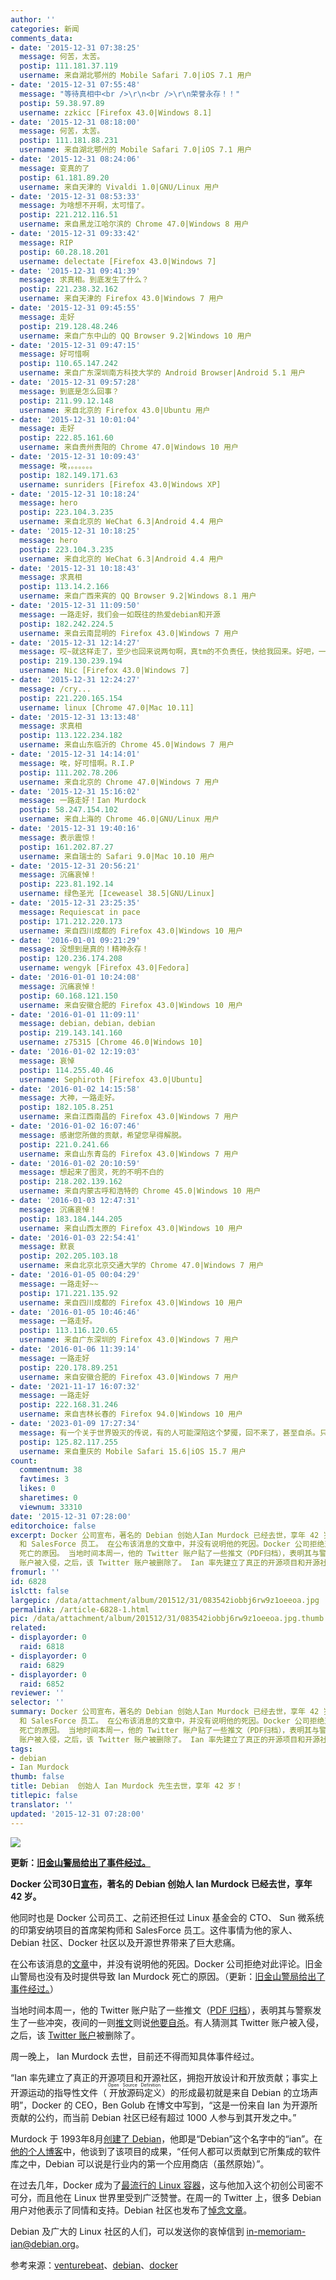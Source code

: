 ```yaml
---
author: ''
categories: 新闻
comments_data:
- date: '2015-12-31 07:38:25'
  message: 何苦，太苦。
  postip: 111.181.37.119
  username: 来自湖北鄂州的 Mobile Safari 7.0|iOS 7.1 用户
- date: '2015-12-31 07:55:48'
  message: "等待真相中<br />\r\n<br />\r\n荣誉永存！！"
  postip: 59.38.97.89
  username: zzkicc [Firefox 43.0|Windows 8.1]
- date: '2015-12-31 08:18:00'
  message: 何苦，太苦。
  postip: 111.181.88.231
  username: 来自湖北鄂州的 Mobile Safari 7.0|iOS 7.1 用户
- date: '2015-12-31 08:24:06'
  message: 变真的了
  postip: 61.181.89.20
  username: 来自天津的 Vivaldi 1.0|GNU/Linux 用户
- date: '2015-12-31 08:53:33'
  message: 为啥想不开啊，太可惜了。
  postip: 221.212.116.51
  username: 来自黑龙江哈尔滨的 Chrome 47.0|Windows 8 用户
- date: '2015-12-31 09:33:42'
  message: RIP
  postip: 60.28.18.201
  username: delectate [Firefox 43.0|Windows 7]
- date: '2015-12-31 09:41:39'
  message: 求真相。到底发生了什么？
  postip: 221.238.32.162
  username: 来自天津的 Firefox 43.0|Windows 7 用户
- date: '2015-12-31 09:45:55'
  message: 走好
  postip: 219.128.48.246
  username: 来自广东中山的 QQ Browser 9.2|Windows 10 用户
- date: '2015-12-31 09:47:15'
  message: 好可惜啊
  postip: 110.65.147.242
  username: 来自广东深圳南方科技大学的 Android Browser|Android 5.1 用户
- date: '2015-12-31 09:57:28'
  message: 到底是怎么回事？
  postip: 211.99.12.148
  username: 来自北京的 Firefox 43.0|Ubuntu 用户
- date: '2015-12-31 10:01:04'
  message: 走好
  postip: 222.85.161.60
  username: 来自贵州贵阳的 Chrome 47.0|Windows 10 用户
- date: '2015-12-31 10:09:43'
  message: 唉，。。。。。。
  postip: 182.149.171.63
  username: sunriders [Firefox 43.0|Windows XP]
- date: '2015-12-31 10:18:24'
  message: hero
  postip: 223.104.3.235
  username: 来自北京的 WeChat 6.3|Android 4.4 用户
- date: '2015-12-31 10:18:25'
  message: hero
  postip: 223.104.3.235
  username: 来自北京的 WeChat 6.3|Android 4.4 用户
- date: '2015-12-31 10:18:43'
  message: 求真相
  postip: 113.14.2.166
  username: 来自广西来宾的 QQ Browser 9.2|Windows 8.1 用户
- date: '2015-12-31 11:09:50'
  message: 一路走好，我们会一如既往的热爱debian和开源
  postip: 182.242.224.5
  username: 来自云南昆明的 Firefox 43.0|Windows 7 用户
- date: '2015-12-31 12:14:27'
  message: 哎~就这样走了，至少也回来说两句啊，真tm的不负责任，快给我回来。好吧，一路走好，真可惜啊~~~~
  postip: 219.130.239.194
  username: Nic [Firefox 43.0|Windows 7]
- date: '2015-12-31 12:24:27'
  message: /cry...
  postip: 221.220.165.154
  username: linux [Chrome 47.0|Mac 10.11]
- date: '2015-12-31 13:13:48'
  message: 求真相
  postip: 113.122.234.182
  username: 来自山东临沂的 Chrome 45.0|Windows 7 用户
- date: '2015-12-31 14:14:01'
  message: 唉，好可惜啊。R.I.P
  postip: 111.202.78.206
  username: 来自北京的 Chrome 47.0|Windows 7 用户
- date: '2015-12-31 15:16:02'
  message: 一路走好！Ian Murdock
  postip: 58.247.154.102
  username: 来自上海的 Chrome 46.0|GNU/Linux 用户
- date: '2015-12-31 19:40:16'
  message: 表示震惊！
  postip: 161.202.87.27
  username: 来自瑞士的 Safari 9.0|Mac 10.10 用户
- date: '2015-12-31 20:56:21'
  message: 沉痛哀悼！
  postip: 223.81.192.14
  username: 绿色圣光 [Iceweasel 38.5|GNU/Linux]
- date: '2015-12-31 23:25:35'
  message: Requiescat in pace
  postip: 171.212.220.173
  username: 来自四川成都的 Firefox 43.0|Windows 10 用户
- date: '2016-01-01 09:21:29'
  message: 没想到是真的！精神永存！
  postip: 120.236.174.208
  username: wengyk [Firefox 43.0|Fedora]
- date: '2016-01-01 10:24:08'
  message: 沉痛哀悼！
  postip: 60.168.121.150
  username: 来自安徽合肥的 Firefox 43.0|Windows 10 用户
- date: '2016-01-01 11:09:11'
  message: debian，debian，debian
  postip: 219.143.141.160
  username: z75315 [Chrome 46.0|Windows 10]
- date: '2016-01-02 12:19:03'
  message: 哀悼
  postip: 114.255.40.46
  username: Sephiroth [Firefox 43.0|Ubuntu]
- date: '2016-01-02 14:15:58'
  message: 大神，一路走好。
  postip: 182.105.8.251
  username: 来自江西南昌的 Firefox 43.0|Windows 7 用户
- date: '2016-01-02 16:07:46'
  message: 感谢您所做的贡献，希望您早得解脱。
  postip: 221.0.241.66
  username: 来自山东青岛的 Firefox 43.0|Windows 7 用户
- date: '2016-01-02 20:10:59'
  message: 想起来了图灵，死的不明不白的
  postip: 218.202.139.162
  username: 来自内蒙古呼和浩特的 Chrome 45.0|Windows 10 用户
- date: '2016-01-03 12:47:31'
  message: 沉痛哀悼！
  postip: 183.184.144.205
  username: 来自山西太原的 Firefox 43.0|Windows 10 用户
- date: '2016-01-03 22:54:41'
  message: 默哀
  postip: 202.205.103.18
  username: 来自北京北京交通大学的 Chrome 47.0|Windows 7 用户
- date: '2016-01-05 00:04:29'
  message: 一路走好~~
  postip: 171.221.135.92
  username: 来自四川成都的 Firefox 43.0|Windows 10 用户
- date: '2016-01-05 10:46:46'
  message: 一路走好。
  postip: 113.116.120.65
  username: 来自广东深圳的 Firefox 43.0|Windows 7 用户
- date: '2016-01-06 11:39:14'
  message: 一路走好
  postip: 220.178.89.251
  username: 来自安徽合肥的 Firefox 43.0|Windows 7 用户
- date: '2021-11-17 16:07:32'
  message: 一路走好
  postip: 222.168.31.246
  username: 来自吉林长春的 Firefox 94.0|Windows 10 用户
- date: '2023-01-09 17:27:34'
  message: 有一个关于世界毁灭的传说，有的人可能深陷这个梦魇，回不来了，甚至自杀。只有逐步完善生态系统，能拯救自己！
  postip: 125.82.117.255
  username: 来自重庆的 Mobile Safari 15.6|iOS 15.7 用户
count:
  commentnum: 38
  favtimes: 3
  likes: 0
  sharetimes: 0
  viewnum: 33310
date: '2015-12-31 07:28:00'
editorchoice: false
excerpt: Docker 公司宣布，著名的 Debian 创始人Ian Murdock 已经去世，享年 42 岁。他同时也是 Docker 公司员工、前 Sun
  和 SalesForce 员工。 在公布该消息的文章中，并没有说明他的死因。Docker 公司拒绝对此评论。旧金山警局也没有及时提供导致Ian Murdock
  死亡的原因。 当地时间本周一，他的 Twitter 账户贴了一些推文（PDF归档），表明其与警察发生了一些冲突，夜间的一则推文则说他要自杀。有人猜测其 Twitter
  账户被入侵，之后，该 Twitter 账户被删除了。 Ian 率先建立了真正的开源项目和开源社区，拥抱开放设计和开放贡献；事实上开源运
fromurl: ''
id: 6828
islctt: false
largepic: /data/attachment/album/201512/31/083542iobbj6rw9z1oeeoa.jpg
permalink: /article-6828-1.html
pic: /data/attachment/album/201512/31/083542iobbj6rw9z1oeeoa.jpg.thumb.jpg
related:
- displayorder: 0
  raid: 6818
- displayorder: 0
  raid: 6829
- displayorder: 0
  raid: 6852
reviewer: ''
selector: ''
summary: Docker 公司宣布，著名的 Debian 创始人Ian Murdock 已经去世，享年 42 岁。他同时也是 Docker 公司员工、前 Sun
  和 SalesForce 员工。 在公布该消息的文章中，并没有说明他的死因。Docker 公司拒绝对此评论。旧金山警局也没有及时提供导致Ian Murdock
  死亡的原因。 当地时间本周一，他的 Twitter 账户贴了一些推文（PDF归档），表明其与警察发生了一些冲突，夜间的一则推文则说他要自杀。有人猜测其 Twitter
  账户被入侵，之后，该 Twitter 账户被删除了。 Ian 率先建立了真正的开源项目和开源社区，拥抱开放设计和开放贡献；事实上开源运
tags:
- debian
- Ian Murdock
thumb: false
title: Debian  创始人 Ian Murdock 先生去世，享年 42 岁！
titlepic: false
translator: ''
updated: '2015-12-31 07:28:00'
---
```


![](/data/attachment/album/201512/31/083542iobbj6rw9z1oeeoa.jpg)


**更新：[旧金山警局给出了事件经过。](/article-6829-1.html)**


**Docker 公司30日[宣布](http://blog.docker.com/2015/12/ian-murdock/)，著名的 Debian 创始人 Ian Murdock 已经去世，享年 42 岁。**


他同时也是 Docker 公司员工、之前还担任过 Linux 基金会的 CTO、 Sun 微系统的印第安纳项目的首席架构师和 SalesForce 员工。这件事情为他的家人、Debian 社区、Docker 社区以及开源世界带来了巨大悲痛。


在公布该消息的[文章](http://blog.docker.com/2015/12/ian-murdock/)中，并没有说明他的死因。Docker 公司拒绝对此评论。旧金山警局也没有及时提供导致 Ian Murdock 死亡的原因。（更新：[旧金山警局给出了事件经过。](/article-6829-1.html)）


当地时间本周一，他的 Twitter 账户贴了一些推文（[PDF 归档](https://img.sauf.ca/pictures/2015-12-29/c12fc3b2278596da4a26edd4a41f3373.pdf)），表明其与警察发生了一些冲突，夜间的一则[推文](http://webcache.googleusercontent.com/search?q=cache:umvcoAjl8SIJ:https://twitter.com/imurdock/status/681598929205526528+&cd=1&hl=en&ct=clnk&gl=us)则说[他要自杀](/article-6818-1.html)。有人猜测其 Twitter 账户被入侵，之后，该 [Twitter 账户](https://twitter.com/imurdock)被删除了。


周一晚上， Ian Murdock 去世，目前还不得而知具体事件经过。


“Ian 率先建立了真正的开源项目和开源社区，拥抱开放设计和开放贡献；事实上开源运动的指导性文件（<ruby> 开放源码定义 <rp>  （ </rp> <rt>  Open Source Definition </rt> <rp>  ） </rp></ruby>）的形成最初就是来自 Debian 的立场声明”，Docker 的 CEO，Ben Golub 在博文中写到，“这是一份来自 Ian 为开源所贡献的公约，而当前 Debian 社区已经有超过 1000 人参与到其开发之中。”


Murdock 于 1993年8月[创建了 Debian](http://ianmurdock.com/post/how-i-came-to-find-linux/)，他即是“Debian”这个名字中的“ian”。在[他的个人博客](http://ianmurdock.com/)中，他谈到了该项目的成果，“任何人都可以贡献到它所集成的软件库之中，Debian 可以说是行业内的第一个应用商店（虽然原始）”。


在过去几年，Docker 成为了[最流行的 Linux 容器](http://venturebeat.com/2015/04/14/docker-raises-95m-led-by-insight-venture-partners/)，这与他加入这个初创公司密不可分，而且他在 Linux 世界里受到广泛赞誉。在周一的 Twitter 上，很多 Debian 用户对他表示了同情和支持。Debian 社区也发布了[悼念文章](https://bits.debian.org/2015/12/mourning-ian-murdock.html)。


Debian 及广大的 Linux 社区的人们，可以发送你的哀悼信到 [in-memoriam-ian@debian.org](mailto:in-memoriam-ian@debian.org)。


参考来源：[venturebeat](http://venturebeat.com/2015/12/30/debian-founder-and-docker-employee-ian-murdock-has-died-at-42/)、[debian](https://bits.debian.org/2015/12/mourning-ian-murdock.html)、[docker](http://blog.docker.com/2015/12/ian-murdock/)